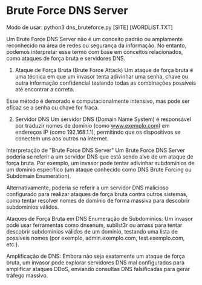 # Brute Force DNS Server
Modo de usar:
python3 dns_bruteforce.py [SITE] [WORDLIST.TXT]

Um Brute Force DNS Server não é um conceito padrão ou amplamente reconhecido na área de redes ou segurança da informação. No entanto, podemos interpretar esse termo com base em conceitos relacionados, como ataques de força bruta e servidores DNS.

1. Ataque de Força Bruta (Brute Force Attack)
Um ataque de força bruta é uma técnica em que um invasor tenta adivinhar uma senha, chave ou outra informação confidencial testando todas as combinações possíveis até encontrar a correta.

Esse método é demorado e computacionalmente intensivo, mas pode ser eficaz se a senha ou chave for fraca.

2. Servidor DNS
Um servidor DNS (Domain Name System) é responsável por traduzir nomes de domínio (como www.exemplo.com) em endereços IP (como 192.168.1.1), permitindo que os dispositivos se conectem uns aos outros na internet.

Interpretação de "Brute Force DNS Server"
Um Brute Force DNS Server poderia se referir a um servidor DNS que está sendo alvo de um ataque de força bruta. Por exemplo, um invasor pode tentar adivinhar subdomínios de um domínio específico (um ataque conhecido como DNS Brute Forcing ou Subdomain Enumeration).

Alternativamente, poderia se referir a um servidor DNS malicioso configurado para realizar ataques de força bruta contra outros sistemas, como tentar resolver nomes de domínio de forma massiva para descobrir subdomínios válidos.

Ataques de Força Bruta em DNS
Enumeração de Subdomínios: Um invasor pode usar ferramentas como dnsenum, sublist3r ou amass para tentar descobrir subdomínios válidos de um domínio, testando uma lista de possíveis nomes (por exemplo, admin.exemplo.com, test.exemplo.com, etc.).

Amplificação de DNS: Embora não seja exatamente um ataque de força bruta, um invasor pode explorar servidores DNS mal configurados para amplificar ataques DDoS, enviando consultas DNS falsificadas para gerar tráfego massivo.